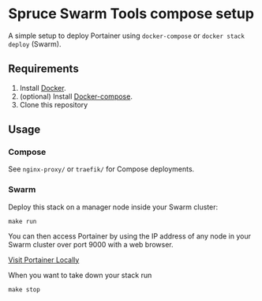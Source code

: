 # Spruce Swarm Tools compose setup

A simple setup to deploy Portainer using `docker-compose` or `docker stack deploy` (Swarm).

## Requirements

1. Install [Docker](http://docker.io).
2. (optional) Install [Docker-compose](http://docs.docker.com/compose/install/).
3. Clone this repository

## Usage

### Compose

See `nginx-proxy/` or `traefik/` for Compose deployments.

### Swarm

Deploy this stack on a manager node inside your Swarm cluster:

```
make run
```

You can then access Portainer by using the IP address of any node in your Swarm cluster over port 9000 with a web browser.

[Visit Portainer Locally](http://localhost:9000)

When you want to take down your stack run
```
make stop
```